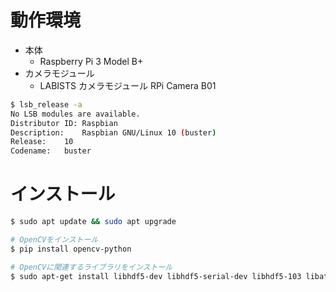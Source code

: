 # 動作環境
- 本体
  - Raspberry Pi 3 Model B+
- カメラモジュール
  - LABISTS カメラモジュール RPi Camera B01
```sh
$ lsb_release -a
No LSB modules are available.
Distributor ID:	Raspbian
Description:	Raspbian GNU/Linux 10 (buster)
Release:	10
Codename:	buster
```

# インストール
```sh
$ sudo apt update && sudo apt upgrade

# OpenCVをインストール
$ pip install opencv-python

# OpenCVに関連するライブラリをインストール
$ sudo apt-get install libhdf5-dev libhdf5-serial-dev libhdf5-103 libatlas-base-dev
```

